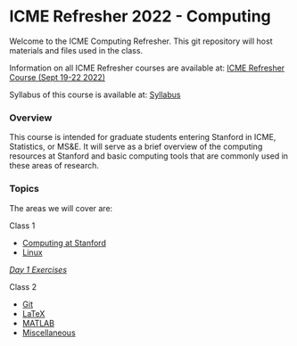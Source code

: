 # ICME Refresher 2022 - Computing

Welcome to the ICME Computing Refresher. This git repository will host materials and files used in the class.

Information on all ICME Refresher courses are available at: [ICME Refresher Course (Sept 19-22 2022)](http://web.stanford.edu/~ryhumble/refresher21/schedule.html)

Syllabus of this course is available at: [Syllabus](syllabus.md)

### Overview

This course is intended for graduate students entering Stanford in ICME, Statistics, or MS&E.
It will serve as a brief overview of the computing resources at Stanford and basic computing tools that are commonly used in these areas of research.

### Topics

The areas we will cover are:

Class 1
* [Computing at Stanford](computingAtStanford.md)
* [Linux](linux.md)
  
*[Day 1 Exercises](class1exercise.md)*

Class 2
* [Git](git.md)
* [LaTeX](latex.md)
* [MATLAB](matlab.md)
* [Miscellaneous](miscellaneous.md)

